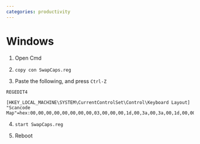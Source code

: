 ```yaml
---
categories: productivity
---
```


# Windows

1. Open Cmd

2. `copy con SwapCaps.reg`

3. Paste the following, and press `Ctrl-Z`

````
REGEDIT4

[HKEY_LOCAL_MACHINE\SYSTEM\CurrentControlSet\Control\Keyboard Layout]
"Scancode Map"=hex:00,00,00,00,00,00,00,00,03,00,00,00,1d,00,3a,00,3a,00,1d,00,00,00,00,00
````

4. `start SwapCaps.reg`

5.  Reboot